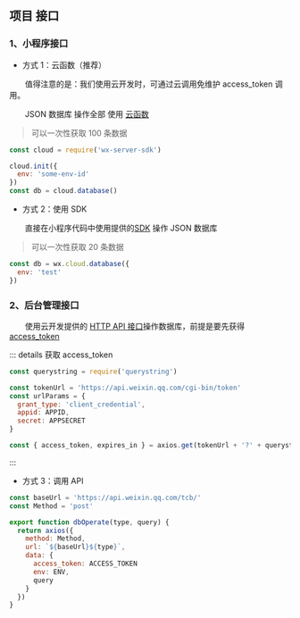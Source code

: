 ## 项目 接口

### 1、小程序接口

- 方式 1：云函数（推荐）

&emsp;&emsp;值得注意的是：我们使用云开发时，可通过云调用免维护 access_token 调用。

&emsp;&emsp;JSON 数据库 操作全部 使用 [云函数](https://developers.weixin.qq.com/miniprogram/dev/wxcloud/guide/functions/getting-started.html)

> 可以一次性获取 100 条数据

```js
const cloud = require('wx-server-sdk')

cloud.init({
  env: 'some-env-id'
})
const db = cloud.database()
```

- 方式 2：使用 SDK

&emsp;&emsp;直接在小程序代码中使用提供的[SDK](https://developers.weixin.qq.com/miniprogram/dev/wxcloud/guide/database/init.html) 操作 JSON 数据库

> 可以一次性获取 20 条数据

```js
const db = wx.cloud.database({
  env: 'test'
})
```

### 2、后台管理接口

&emsp;&emsp;使用云开发提供的 [HTTP API 接口](https://developers.weixin.qq.com/miniprogram/dev/wxcloud/reference-http-api/database/databaseCollectionAdd.html)操作数据库，前提是要先获得 [access_token](https://developers.weixin.qq.com/miniprogram/dev/OpenApiDoc/mp-access-token/getAccessToken.html)

::: details 获取 access_token

```js
const querystring = require('querystring')

const tokenUrl = 'https://api.weixin.qq.com/cgi-bin/token'
const urlParams = {
  grant_type: 'client_credential',
  appid: APPID,
  secret: APPSECRET
}

const { access_token, expires_in } = axios.get(tokenUrl + '?' + querystring.stringify(urlParams))
```

:::

- 方式 3：调用 API

```js
const baseUrl = 'https://api.weixin.qq.com/tcb/'
const Method = 'post'

export function dbOperate(type, query) {
  return axios({
    method: Method,
    url: `${baseUrl}${type}`,
    data: {
      access_token: ACCESS_TOKEN
      env: ENV,
      query
    }
  })
}
```
